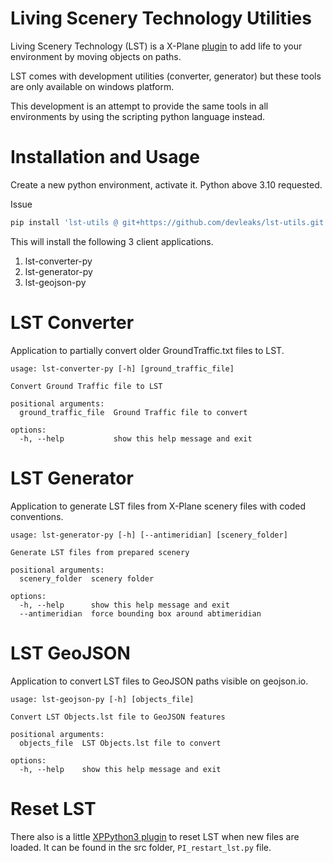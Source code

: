 # Living Scenery Technology Utilities

Living Scenery Technology (LST) is a X-Plane
[plugin](https://forums.x-plane.org/index.php?/files/file/82876-living-scenery-technology/)
to add life to your environment by moving objects
on paths.

LST comes with development utilities (converter, generator) but these tools are only available on windows platform.

This development is an attempt to provide the same tools in all environments
by using the scripting python language instead.

# Installation and Usage

Create a new python environment, activate it. Python above 3.10 requested.

Issue

```sh
pip install 'lst-utils @ git+https://github.com/devleaks/lst-utils.git'
```

This will install the following 3 client applications.

1. lst-converter-py
1. lst-generator-py
1. lst-geojson-py

# LST Converter

Application to partially convert older GroundTraffic.txt files to LST.

```
usage: lst-converter-py [-h] [ground_traffic_file]

Convert Ground Traffic file to LST

positional arguments:
  ground_traffic_file  Ground Traffic file to convert

options:
  -h, --help           show this help message and exit
```

# LST Generator

Application to generate LST files from X-Plane scenery files with coded conventions.

```
usage: lst-generator-py [-h] [--antimeridian] [scenery_folder]

Generate LST files from prepared scenery

positional arguments:
  scenery_folder  scenery folder

options:
  -h, --help      show this help message and exit
  --antimeridian  force bounding box around abtimeridian
```

# LST GeoJSON

Application to convert LST files to GeoJSON paths visible on geojson.io.

```
usage: lst-geojson-py [-h] [objects_file]

Convert LST Objects.lst file to GeoJSON features

positional arguments:
  objects_file  LST Objects.lst file to convert

options:
  -h, --help    show this help message and exit
```

# Reset LST

There also is a little [XPPython3 plugin](https://xppython3.readthedocs.io/en/latest/)
to reset LST when new files are loaded.
It can be found in the src folder, `PI_restart_lst.py` file.
